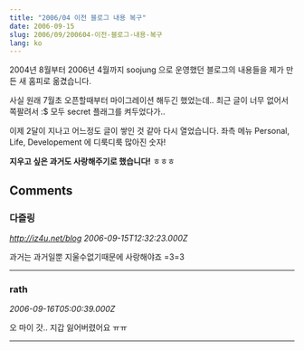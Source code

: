 ```yaml
---
title: "2006/04 이전 블로그 내용 복구"
date: 2006-09-15
slug: 2006/09/200604-이전-블로그-내용-복구
lang: ko
---
```


2004년 8월부터 2006년 4월까지
soojung 으로 운영했던 블로그의 내용들을 제가 만든 새 홈피로 옮겼습니다. 

사실 원래 7월초 오픈할때부터 마이그레이션 해두긴 했었는데..
최근 글이 너무 없어서 쪽팔려서 :$ 모두 secret 플래그를 켜두었다가..

이제 2달이 지나고 어느정도 글이 쌓인 것 같아 다시 열었습니다.
좌측 메뉴 Personal, Life, Developement 에 디룩디룩 많아진 숫자!

**지우고 싶은 과거도 사랑해주기로 했습니다!** ㅎㅎㅎ

## Comments

### 다즐링
*http://iz4u.net/blog*
*2006-09-15T12:32:23.000Z*

과거는 과거일뿐 지울수없기때문에
사랑해야죠 =3=3

---

### rath
*2006-09-16T05:00:39.000Z*

오 마이 갓.. 지갑 잃어버렸어요 ㅠㅠ

---

